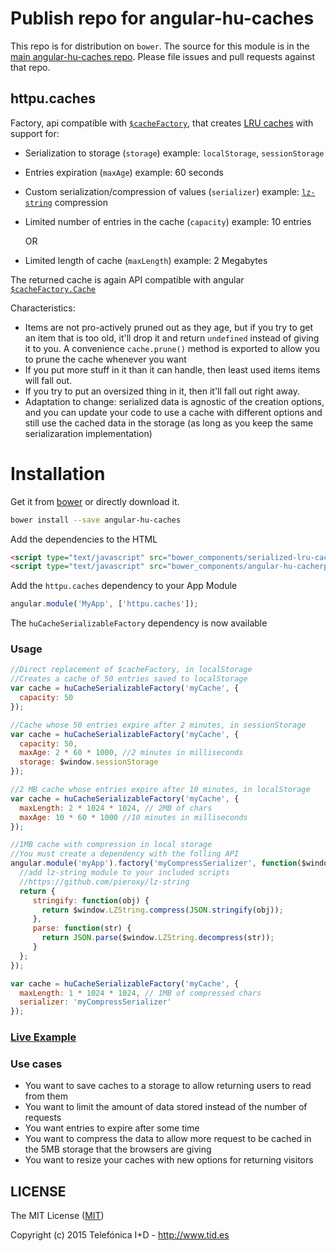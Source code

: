 # Publish repo for angular-hu-caches

This repo is for distribution on `bower`. The source for this module is in the
[main angular-hu-caches repo](https://github.com/angular-hu/angular-hu).
Please file issues and pull requests against that repo.

## httpu.caches

Factory, api compatible with [`$cacheFactory`](https://docs.angularjs.org/api/ng/service/$cacheFactory), that creates [LRU caches](https://github.com/jmendiara/serialized-lru-cache) with support for:
 * Serialization to storage (`storage`) example: `localStorage`, `sessionStorage`
 * Entries expiration (`maxAge`) example: 60 seconds
 * Custom serialization/compression of values (`serializer`) example: [`lz-string`](https://github.com/pieroxy/lz-string) compression
 * Limited number of entries in the cache (`capacity`) example: 10 entries

      OR

 * Limited length of cache (`maxLength`) example: 2 Megabytes

The returned cache is again API compatible with angular [`$cacheFactory.Cache`](https://docs.angularjs.org/api/ng/type/$cacheFactory.Cache)

Characteristics:
 * Items are not pro-actively pruned out as they age, but if you try to get an item that is too old,
   it'll drop it and return `undefined` instead of giving it to you. A convenience `cache.prune()` method
   is exported to allow you to prune the cache whenever you want
 * If you put more stuff in it than it can handle, then least used items items will fall out.
 * If you try to put an oversized thing in it, then it'll fall out right away.
 * Adaptation to change: serialized data is agnostic of the creation options, and you can update
   your code to use a cache with different options and still use the cached data in the storage
   (as long as you keep the same serializaration implementation)

# Installation

Get it from [bower](http://bower.io/) or directly download it.

```sh
bower install --save angular-hu-caches
```

Add the dependencies to the HTML

```html
<script type="text/javascript" src="bower_components/serialized-lru-cache/lib/lru-cache.js"></script>
<script type="text/javascript" src="bower_components/angular-hu-cacherp/caches.js"></script>
```

Add the `httpu.caches` dependency to your App Module

```js
angular.module('MyApp', ['httpu.caches']);
```

The `huCacheSerializableFactory` dependency is now available

### Usage

```js
//Direct replacement of $cacheFactory, in localStorage
//Creates a cache of 50 entries saved to localStorage
var cache = huCacheSerializableFactory('myCache', {
  capacity: 50
});

//Cache whose 50 entries expire after 2 minutes, in sessionStorage
var cache = huCacheSerializableFactory('myCache', {
  capacity: 50,
  maxAge: 2 * 60 * 1000, //2 minutes in milliseconds
  storage: $window.sessionStorage
});

//2 MB cache whose entries expire after 10 minutes, in localStorage
var cache = huCacheSerializableFactory('myCache', {
  maxLength: 2 * 1024 * 1024, // 2MB of chars
  maxAge: 10 * 60 * 1000 //10 minutes in milliseconds
});

//1MB cache with compression in local storage
//You must create a dependency with the folling API
angular.module('myApp').factory('myCompressSerializer', function($window) {
  //add lz-string module to your included scripts
  //https://github.com/pieroxy/lz-string
  return {
     stringify: function(obj) {
       return $window.LZString.compress(JSON.stringify(obj));
     },
     parse: function(str) {
       return JSON.parse($window.LZString.decompress(str));
     }
  };
});

var cache = huCacheSerializableFactory('myCache', {
  maxLength: 1 * 1024 * 1024, // 1MB of compressed chars
  serializer: 'myCompressSerializer'
});

```

### [Live Example](http://codepen.io/jmendiara/pen/yNyoMK?editors=101)

### Use cases

* You want to save caches to a storage to allow returning users to read from them
* You want to limit the amount of data stored instead of the number of requests
* You want entries to expire after some time
* You want to compress the data to allow more request to be cached in the 5MB storage that the browsers are giving
* You want to resize your caches with new options for returning visitors

## LICENSE

The MIT License ([MIT](LICENSE))

Copyright (c) 2015 Telefónica I+D - http://www.tid.es
